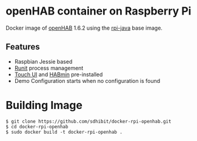 # openHAB container on Raspberry Pi

Docker image of [openHAB](http://www.openhab.org/) 1.6.2 using the [rpi-java](https://github.com/sdhibit/docker-rpi-java) base image.

## Features

* Raspbian Jessie based 
* [Runit](http://smarden.org/runit/) process management
* [Touch UI](http://m-design.bg/greent/) and [HABmin](https://github.com/cdjackson/HABmin) pre-installed
* Demo Configuration starts when no configuration is found


# Building Image

```shell
$ git clone https://github.com/sdhibit/docker-rpi-openhab.git
$ cd docker-rpi-openhab
$ sudo docker build -t docker-rpi-openhab .
```
